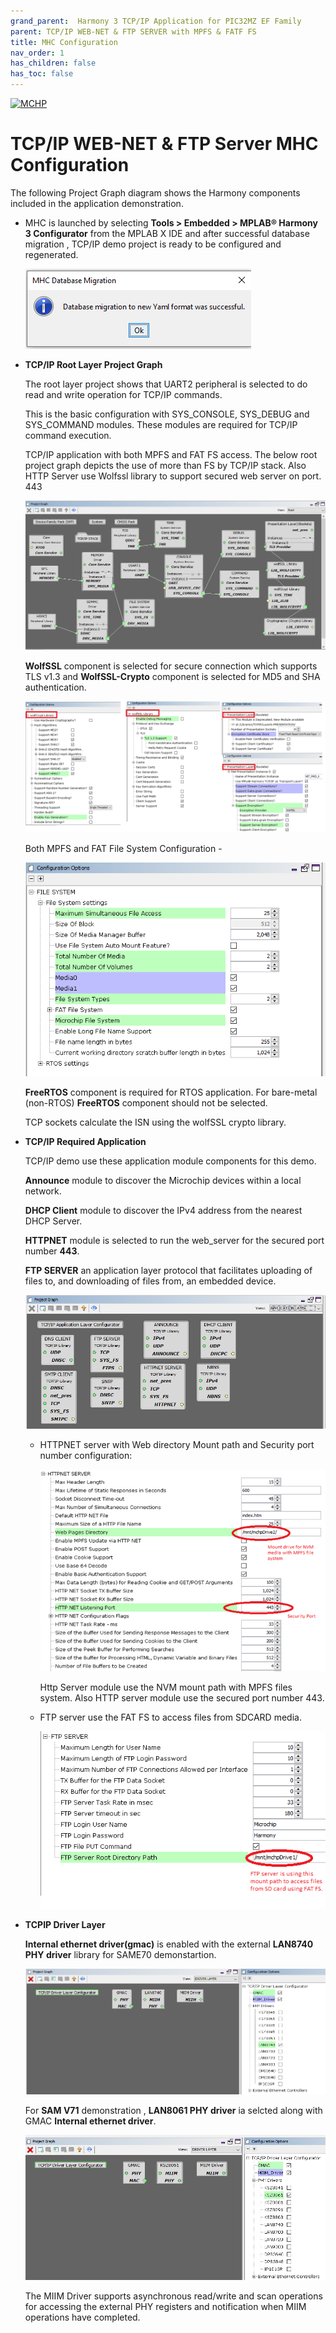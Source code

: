```yaml
---
grand_parent:  Harmony 3 TCP/IP Application for PIC32MZ EF Family
parent: TCP/IP WEB-NET & FTP SERVER with MPFS & FATF FS
title: MHC Configuration
nav_order: 1
has_children: false
has_toc: false
---
```

[![MCHP](https://www.microchip.com/ResourcePackages/Microchip/assets/dist/images/logo.png)](https://www.microchip.com)

# TCP/IP WEB-NET & FTP Server MHC Configuration

The following Project Graph diagram shows the Harmony components included in the application demonstration.

* MHC is launched by selecting **Tools > Embedded > MPLAB® Harmony 3 Configurator** from the MPLAB X IDE and after successful database migration , TCP/IP demo project is ready to be configured and regenerated.

    ![tcpip_same70_v71_project](images/database_migration_successful.png)

* **TCP/IP Root Layer Project Graph**

  The root layer project shows that UART2 peripheral is selected to do read and write operation for TCP/IP commands.

  This is the basic configuration with SYS_CONSOLE, SYS_DEBUG and SYS_COMMAND modules. These modules are required for TCP/IP command execution.

  TCP/IP application with both MPFS and FAT FS access. The below root project graph depicts the use of more than FS by TCP/IP stack. Also HTTP Server use Wolfssl library to support secured web server on port. 443

  ![tcpip_same70_v71_project](images/tcpip_nvm_sdcard_acceess_required_root.png)

  **WolfSSL** component is selected for secure connection which supports TLS v1.3 and **WolfSSL-Crypto** component is  selected for MD5 and SHA authentication.

  ![tcpip_same70_v71_project](images/wolfssl_demo_required_configuration.png)
  
  Both MPFS and FAT File System Configuration -

  ![tcpip_same70_v71_project](images/FileSystem_configuration.png)
  
  **FreeRTOS** component is required for RTOS application. For bare-metal (non-RTOS) **FreeRTOS** component should not be selected.

  TCP sockets calculate the ISN using the wolfSSL crypto library. 

* **TCP/IP Required Application**

    TCP/IP demo use these application module components for this demo. 
    
    **Announce** module to discover the Microchip devices within a local network.

    **DHCP Client** module to discover the IPv4 address from the nearest DHCP Server.
    
    **HTTPNET** module is selected to run the web_server for the secured port number **443**.

    **FTP SERVER** an application layer protocol that facilitates uploading of files to, and downloading of files from, an embedded device.     

    ![tcpip_same70_v71_project](images/tcpip_app_module_selected.png)

    * HTTPNET server with Web directory Mount path and Security port number configuration:

      ![tcpip_web_ftp_server_project](images/APPS_WEB_FATFS_HTTP_Config.png)

      Http Server module use the NVM mount path with MPFS files system. Also HTTP server module use the secured port number 443.

    * FTP server use the FAT FS to access files from SDCARD media.

      ![tcpip_web_ftp_server_project](images/APPS_WEB_FATFS_FS_Config.png)

* **TCPIP Driver Layer**

  **Internal ethernet driver(gmac)** is enabled with the external **LAN8740 PHY driver** library for SAME70 demonstartion. 

  ![tcpip_same70_v71_project](images/tcpip_driver_component.png)

  For **SAM V71** demonstration , **LAN8061 PHY driver** ia selcted along with GMAC **Internal ethernet driver**.

  ![tcpip_same70_v71_project](images/tcpip_driver_component_v71.png)

  The MIIM Driver supports asynchronous read/write and scan operations for accessing the external PHY registers and notification when MIIM operations have completed.
